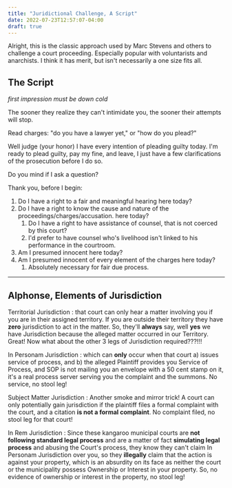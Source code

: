 ```yaml
---
title: "Juridictional Challenge, A Script"
date: 2022-07-23T12:57:07-04:00
draft: true
---
```


Alright, this is the classic approach used by Marc Stevens and others to challenge a court proceeding. Especially popular with voluntarists and anarchists. I think it has merit, but isn't necessarily a one size fits all. 

## The Script

*first impression must be down cold*

The sooner they realize they can't intimidate you, the sooner their attempts will stop. 

Read charges: "do you have a lawyer yet," or "how do you plead?"

Well judge (your honor) I have every intention of pleading guilty today. I'm ready to plead guilty, pay my fine, and leave, I just have a few clarifications of the prosecution before I do so. 

Do you mind if I ask a question?


Thank you, before I begin:

1) Do I have a right to a fair and meaningful hearing here today?
2) Do I have a right to know the cause and nature of the proceedings/charges/accusation. here today?
    1) Do I have a right to have assistance of counsel, that is not coerced by this court?
    2) I'd prefer to have counsel who's livelihood isn't linked to his performance in the courtroom. 
2) Am I presumed innocent here today?
4) Am I presumed innocent of every element of the charges here today?
    1) Absolutely necessary for fair due process.



---------------

## Alphonse, Elements of Jurisdiction

Territorial Jurisdiction
: that court can only hear a matter involving you if you are in their assigned territory. If you are outside their territory they have **zero** jurisdiction to act in the matter. So, they'll **always** say, well **yes** we have Jurisdiction because the alleged matter occurred in our Territory. Great! Now what about the other 3 legs of Jurisdiction required???!!!

In Personam Jurisdiction
: which can **only** occur when that court
    a) issues service of process, and
    b) the alleged Plaintiff provides you Service of Process, and SOP is not mailing you an envelope with a 50 cent stamp on it, it's a real process server serving you the complaint and the summons. No service, no stool leg!

Subject Matter Jurisdiction
: Another smoke and mirror trick! A court can only potentially gain jurisdiction if the plaintiff files a formal complaint with the court, and a citation **is not a formal complaint**. No complaint filed, no stool leg for that court!

In Rem Jurisdiction
: Since these kangaroo municipal courts are **not following standard legal process** and are a matter of fact **simulating legal process** and abusing the Court's process, they know they can't claim In Personam Jurisdiction over you, so they **illegally** claim that the action is against your property, which is an absurdity on its face as neither the court or the municipality possess Ownership or Interest in your property. So, no evidence of ownership or interest in the property, no stool leg!



